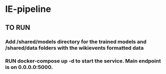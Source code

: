 # IE-pipeline

## TO RUN

### Add /shared/models directory for the trained models and /shared/data folders with the wikievents formatted data 

### RUN docker-compose up -d to start the service. Main endpoint is on 0.0.0.0:5000.
